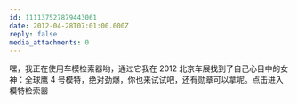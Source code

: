 ```yaml
---
id: 111137527879443061
date: 2012-04-28T07:01:00.000Z
reply: false
media_attachments: 0
---
```


嘿，我正在使用车模检索器哟，通过它我在 2012 北京车展找到了自己心目中的女神：全球鹰 4 号模特，绝对劲爆，你也来试试吧，还有勋章可以拿呢。点击进入模特检索器 ​​​​


